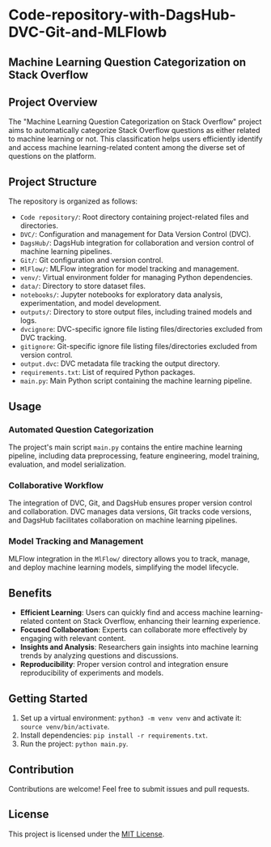 # Code-repository-with-DagsHub-DVC-Git-and-MLFlowb

## Machine Learning Question Categorization on Stack Overflow

## Project Overview

The "Machine Learning Question Categorization on Stack Overflow" project aims to automatically categorize Stack Overflow questions as either related to machine learning or not. This classification helps users efficiently identify and access machine learning-related content among the diverse set of questions on the platform.

## Project Structure

The repository is organized as follows:

- `Code repository/`: Root directory containing project-related files and directories.
- `DVC/`: Configuration and management for Data Version Control (DVC).
- `DagsHub/`: DagsHub integration for collaboration and version control of machine learning pipelines.
- `Git/`: Git configuration and version control.
- `MlFlow/`: MLFlow integration for model tracking and management.
- `venv/`: Virtual environment folder for managing Python dependencies.
- `data/`: Directory to store dataset files.
- `notebooks/`: Jupyter notebooks for exploratory data analysis, experimentation, and model development.
- `outputs/`: Directory to store output files, including trained models and logs.
- `dvcignore`: DVC-specific ignore file listing files/directories excluded from DVC tracking.
- `gitignore`: Git-specific ignore file listing files/directories excluded from version control.
- `output.dvc`: DVC metadata file tracking the output directory.
- `requirements.txt`: List of required Python packages.
- `main.py`: Main Python script containing the machine learning pipeline.

## Usage

### Automated Question Categorization

The project's main script `main.py` contains the entire machine learning pipeline, including data preprocessing, feature engineering, model training, evaluation, and model serialization.

### Collaborative Workflow

The integration of DVC, Git, and DagsHub ensures proper version control and collaboration. DVC manages data versions, Git tracks code versions, and DagsHub facilitates collaboration on machine learning pipelines.

### Model Tracking and Management

MLFlow integration in the `MlFlow/` directory allows you to track, manage, and deploy machine learning models, simplifying the model lifecycle.

## Benefits

- **Efficient Learning**: Users can quickly find and access machine learning-related content on Stack Overflow, enhancing their learning experience.
- **Focused Collaboration**: Experts can collaborate more effectively by engaging with relevant content.
- **Insights and Analysis**: Researchers gain insights into machine learning trends by analyzing questions and discussions.
- **Reproducibility**: Proper version control and integration ensure reproducibility of experiments and models.

## Getting Started

1. Set up a virtual environment: `python3 -m venv venv` and activate it: `source venv/bin/activate`.
2. Install dependencies: `pip install -r requirements.txt`.
3. Run the project: `python main.py`.

## Contribution

Contributions are welcome! Feel free to submit issues and pull requests.

## License

This project is licensed under the [MIT License](LICENSE).
